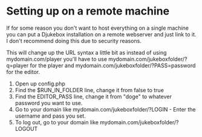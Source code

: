# Setting up on a remote machine

If for some reason you don't want to host everything on a single machine you can put a Djukebox installation on a remote webserver and just link to it. I don't recommend doing this due to security reasons.

This will change up the URL syntax a little bit as instead of using mydomain.com/player you'll have to use mydomain.com/jukeboxfolder/?q=player for the player and mydomain.com/jukeboxfolder/?PASS=password for the editor.

1. Open up config.php
2. Find the $RUN_IN_FOLDER line, change it from false to true
3. Find the EDITOR_PASS line, change it from "doge" to whatever password you want to use.
4. Go to your domain like mydomain.com/jukeboxfolder/?LOGIN - Enter the username and pass you set.
5. To log out, go to your domain like mydomain.com/jukeboxfolder/?LOGOUT

